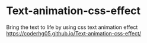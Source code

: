 # Text-animation-css-effect
Bring the text to life by using css text animation effect 
https://coderhg05.github.io/Text-animation-css-effect/
